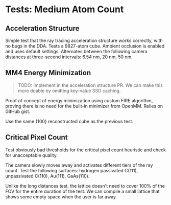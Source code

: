 # Tests: Medium Atom Count

## Acceleration Structure

Simple test that the ray tracing acceleration structure works correctly, with no bugs in the DDA. Tests a 9827-atom cube. Ambient occlusion is enabled and uses default settings. Alternates between the following camera distances at three-second intervals: 6.54 nm, 20 nm, 50 nm.

## MM4 Energy Minimization

> TODO: Implement in the acceleration structure PR. We can make this more doable by omitting key-value SSD caching.

Proof of concept of energy minimization using custom FIRE algorithm, proving there is no need for the built-in minimizer from OpenMM. Relies on GitHub gist.

Use the same {100} reconstructed cube as the previous test.

## Critical Pixel Count

Test obviously bad thresholds for the critical pixel count heuristic and check for unacceptable quality.

The camera slowly moves away and activates different tiers of the ray count. Test the following surfaces: hydrogen passivated C(111), unpassivated C(110), Au(111), GaAs(110).

Unlike the long distances test, the lattice doesn't need to cover 100% of the FOV for the entire duration of the test. We can compile a small lattice that shows some empty space when the user is far away.

